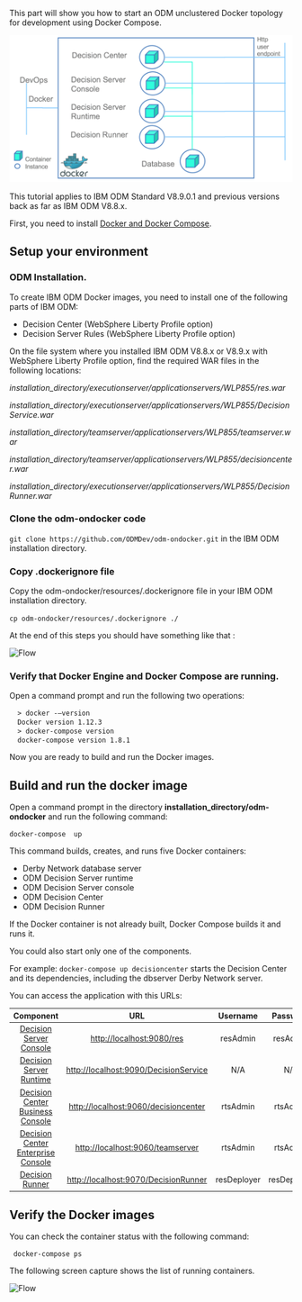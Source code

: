 
This part will show you how to start  an ODM unclustered Docker topology for development using Docker Compose.


![Flow](images/Fig1.png)

This tutorial applies to IBM ODM Standard V8.9.0.1 and previous versions back as far as IBM ODM V8.8.x.

First, you need to install [Docker and Docker Compose](https://docs.docker.com/compose/#installation-and-set-up).

## Setup your environment

### ODM Installation.
To create IBM ODM Docker images, you need to install one of the following parts of IBM ODM:         
* Decision Center (WebSphere Liberty Profile option)
* Decision Server Rules (WebSphere Liberty Profile option)

On the file system where you installed IBM ODM V8.8.x or V8.9.x with WebSphere Liberty Profile option, find the required WAR files in the following locations:

*installation_directory/executionserver/applicationservers/WLP855/res.war*

*installation_directory/executionserver/applicationservers/WLP855/DecisionService.war*

*installation_directory/teamserver/applicationservers/WLP855/teamserver.war*

*installation_directory/teamserver/applicationservers/WLP855/decisioncenter.war*

*installation_directory/executionserver/applicationservers/WLP855/DecisionRunner.war*

### Clone the odm-ondocker code

```git clone https://github.com/ODMDev/odm-ondocker.git``` in the IBM ODM installation directory.

### Copy .dockerignore file

Copy the odm-ondocker/resources/.dockerignore file in your IBM ODM installation directory.

```cp odm-ondocker/resources/.dockerignore ./```

At the end of this steps you should have something like that :

![Flow](images/Fig2.png)
### Verify that Docker Engine and Docker Compose are running.

Open a command prompt and run the following two operations:    	

  ```
    > docker -–version
    Docker version 1.12.3
    > docker-compose version
    docker-compose version 1.8.1
  ```

Now you are ready to build and run the Docker images.

## Build and run the docker image
Open a command prompt in the directory **installation_directory/odm-ondocker** and run the following command:    	

```
docker-compose  up
```

This command builds, creates, and runs five Docker containers:

* Derby Network database server
* ODM Decision Server runtime
* ODM Decision Server console
* ODM Decision Center
* ODM Decision Runner

If the Docker container is not already built, Docker Compose builds it and runs it.

You could also start only one of the components.

For example: ```docker-compose up decisioncenter``` starts the Decision Center and its dependencies, including the dbserver Derby Network server.

You can access the application with this URLs:

|Component|URL|Username|Password|
|:-----:|:-----:|:-----:|:-----:|
| [Decision Server Console](http://localhost:9080/res) | <http://localhost:9080/res> |resAdmin|resAdmin|
| [Decision Server Runtime](http://localhost:9090/DecisionService) |<http://localhost:9090/DecisionService> |N/A|N/A|
| [Decision Center Business Console]( http://localhost:9060/decisioncenter) |  <http://localhost:9060/decisioncenter> |rtsAdmin|rtsAdmin|
| [Decision Center Enterprise Console]( http://localhost:9060/teamserver) |  <http://localhost:9060/teamserver> |rtsAdmin|rtsAdmin|
| [Decision Runner]( http://localhost:9070/DecisionRunner) |  <http://localhost:9070/DecisionRunner> |resDeployer|resDeployer|


## Verify the Docker images

You can check the container status with the following command:
```
 docker-compose ps
```
 The following screen capture shows the list of running containers.

![Flow](images/StandardFig02.png)
